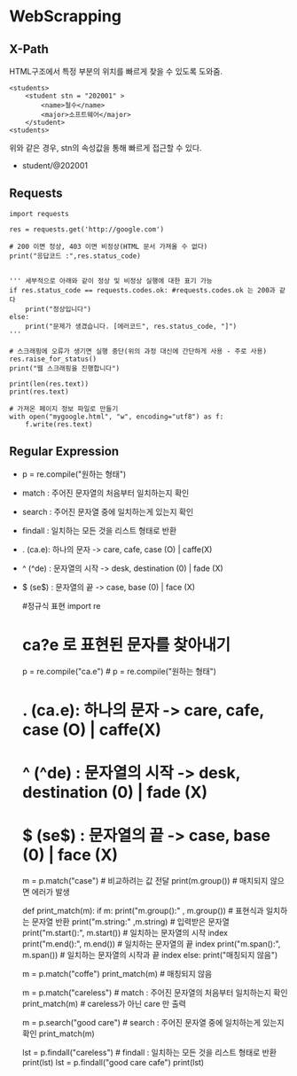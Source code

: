 # WebScrapping

## X-Path

HTML구조에서 특정 부분의 위치를 빠르게 찾을 수 있도록 도와줌.

    <students>
    	<student stn = "202001" >
    		<name>철수</name>
    		<major>소프트웨어</major>
    	</student>
    <students>

위와 같은 경우, stn의 속성값을 통해 빠르게 접근할 수 있다.

- student/@202001

## Requests

    import requests

    res = requests.get('http://google.com')

    # 200 이면 정상, 403 이면 비정상(HTML 문서 가져올 수 없다)
    print("응답코드 :",res.status_code)


    ''' 세부적으로 아래와 같이 정상 및 비정상 실행에 대한 표기 가능
    if res.status_code == requests.codes.ok: #requests.codes.ok 는 200과 같다
    	print("정상입니다")
    else:
    	print("문제가 생겼습니다. [에러코드", res.status_code, "]")
    '''

    # 스크래핑에 오류가 생기면 실행 중단(위의 과정 대신에 간단하게 사용 - 주로 사용)
    res.raise_for_status()
    print("웹 스크래핑을 진행합니다")

    print(len(res.text))
    print(res.text)

    # 가져온 페이지 정보 파일로 만들기
    with open("mygoogle.html", "w", encoding="utf8") as f:
    	f.write(res.text)

## Regular Expression

- p = re.compile("원하는 형태")
- match : 주어진 문자열의 처음부터 일치하는지 확인
- search : 주어진 문자열 중에 일치하는게 있는지 확인
- findall : 일치하는 모든 것을 리스트 형태로 반환
- . (ca.e): 하나의 문자 -> care, cafe, case (O) | caffe(X)
- ^ (^de) : 문자열의 시작 -> desk, destination (0) | fade (X)
- $ (se$) : 문자열의 끝 -> case, base (0) | face (X)

  #정규식 표현
  import re

  # ca?e 로 표현된 문자를 찾아내기

  p = re.compile("ca.e") # p = re.compile("원하는 형태")

  # . (ca.e): 하나의 문자 -> care, cafe, case (O) | caffe(X)

  # ^ (^de) : 문자열의 시작 -> desk, destination (0) | fade (X)

  # $ (se$) : 문자열의 끝 -> case, base (0) | face (X)

  m = p.match("case") # 비교하려는 값 전달
  print(m.group()) # 매치되지 않으면 에러가 발생

  def print_match(m):
  if m:
  print("m.group():" , m.group()) # 표현식과 일치하는 문자열 반환
  print("m.string:" ,m.string) # 입력받은 문자열
  print("m.start():", m.start()) # 일치하는 문자열의 시작 index
  print("m.end():", m.end()) # 일치하는 문자열의 끝 index
  print("m.span():", m.span()) # 일치하는 문자열의 시작과 끝 index
  else:
  print("매칭되지 않음")

  m = p.match("coffe")
  print_match(m) # 매칭되지 않음

  m = p.match("careless") # match : 주어진 문자열의 처음부터 일치하는지 확인
  print_match(m) # careless가 아닌 care 만 출력

  m = p.search("good care") # search : 주어진 문자열 중에 일치하는게 있는지 확인
  print_match(m)

  lst = p.findall("careless") # findall : 일치하는 모든 것을 리스트 형태로 반환
  print(lst)
  lst = p.findall("good care cafe")
  print(lst)
